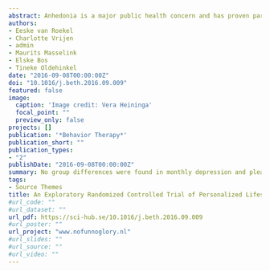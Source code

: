```yaml
---
abstract: Anhedonia is a major public health concern and has proven particularly difficult to counteract. It has been hypothesized that anhedonia can be deterred by engagement in rewarding social and physical events. The aims of the present study were to examine (1) the effects of personalized lifestyle advice based on observed individual patterns of lifestyle factors and experienced pleasure in anhedonic young adults; and (2) whether a tandem skydive can enhance the motivation to carry out the recommended lifestyle changes. Participants (N = 69; Mage = 21.5, SD = 2.0; 79.7% female) were selected through an online screening survey among young adults. Inclusion criteria were persistent anhedonia and willingness to perform a tandem skydive. Participants filled out questionnaires on their smartphones for 2 consecutive months (3 times per day). After the first month, they were randomly assigned to one of three groups (1) no intervention, (2) lifestyle advice, and (3) lifestyle advice and tandem skydive. The momentary questionnaire data were analyzed using interrupted time series analyses (ITSA) in a multilevel model and monthly pleasure and depression questionnaires by repeated measures ANOVA. No group differences were found in monthly depression and pleasure scores, but the momentary data showed higher positive affect (PA) and pleasure ratings in the month following the intervention in the two intervention groups than in the control group. The tandem skydive did not have any effects above the effects of the lifestyle advice. Our results indicate that providing personalized lifestyle advice to anhedonic young adults can be an effective way to increase PA and pleasure.
authors:
- Eeske van Roekel
- Charlotte Vrijen 
- admin
- Maurits Masselink
- Elske Bos
- Tineke Oldehinkel
date: "2016-09-08T00:00:00Z"
doi: "10.1016/j.beth.2016.09.009"
featured: false
image:
  caption: 'Image credit: Vera Heininga'
  focal_point: ""
  preview_only: false
projects: []
publication: '*Behavior Therapy*'
publication_short: ""
publication_types:
- "2"
publishDate: "2016-09-08T00:00:00Z"
summary: No group differences were found in monthly depression and pleasure scores, but the momentary data showed higher positive affect (PA) and pleasure ratings in the month following the intervention in the two intervention groups than in the control group. The tandem skydive did not have any effects above the effects of the lifestyle advice. Our results indicate that providing personalized lifestyle advice to anhedonic young adults can be an effective way to increase PA and pleasure.
tags:
- Source Themes
title: An Exploratory Randomized Controlled Trial of Personalized Lifestyle Advice and Tandem Skydives as a Means to Reduce Anhedonia disorder
#url_code: ""
#url_dataset: ""
url_pdf: https://sci-hub.se/10.1016/j.beth.2016.09.009
#url_poster: ""
url_project: "www.nofunnoglory.nl"
#url_slides: ""
#url_source: ""
#url_video: ""
---
```

